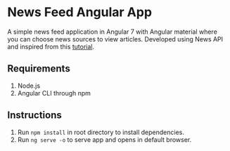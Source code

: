 # News Feed Angular App

A simple news feed application in Angular 7 with Angular material where you can choose news sources to view articles. Developed using News API and inspired from this [tutorial](https://www.smashingmagazine.com/2018/10/news-application-with-angular-and-material-design/).

## Requirements
1. Node.js
2. Angular CLI through npm

## Instructions
1. Run `npm install` in root directory to install dependencies.
2. Run `ng serve -o` to serve app and opens in default browser.
